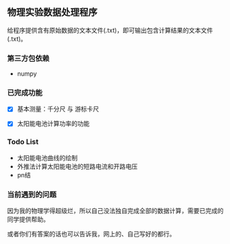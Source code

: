 ## 物理实验数据处理程序

给程序提供含有原始数据的文本文件(.txt)，即可输出包含计算结果的文本文件(.txt)。



### 第三方包依赖

- numpy



### 已完成功能

- [x] 基本测量：千分尺 与 游标卡尺
- [x] 太阳能电池计算功率的功能



### Todo List

- 太阳能电池曲线的绘制
- 外推法计算太阳能电池的短路电流和开路电压
- pn结



### 当前遇到的问题

因为我的物理学得超级烂，所以自己没法独自完成全部的数据计算，需要已完成的同学提供帮助。

或者你们有答案的话也可以告诉我，网上的、自己写好的都行。




